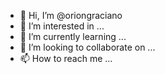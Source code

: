 - 👋 Hi, I’m @oriongraciano
- 👀 I’m interested in ...
- 🌱 I’m currently learning ...
- 💞️ I’m looking to collaborate on ...
- 📫 How to reach me ...

<!---
oriongraciano/oriongraciano is a ✨ special ✨ repository because its `README.md` (this file) appears on your GitHub profile.
You can click the Preview link to take a look at your changes.
--->
